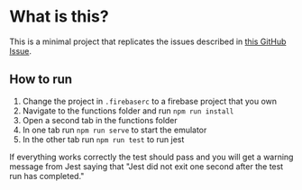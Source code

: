 # What is this?

This is a minimal project that replicates the issues described in [this GitHub Issue](https://github.com/firebase/firebase-js-sdk/issues/4884).

## How to run

1. Change the project in `.firebaserc` to a firebase project that you own
2. Navigate to the functions folder and run `npm run install`
3. Open a second tab in the functions folder
4. In one tab run `npm run serve` to start the emulator
5. In the other tab run `npm run test` to run jest

If everything works correctly the test should pass and you will get a warning message from Jest saying that "Jest did not exit one second after the test run has completed."
